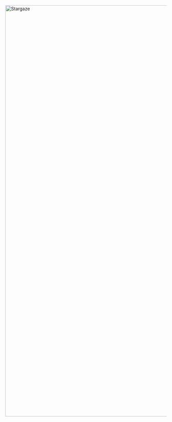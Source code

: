 <img width="1280" alt="Stargaze" src="https://user-images.githubusercontent.com/86729290/191249682-8d0e1beb-4cf5-4c78-9046-88cc46e0a942.png">

